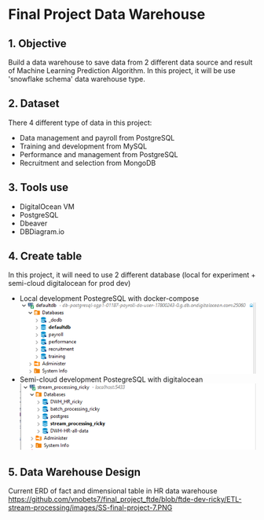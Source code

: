 #   Final Project Data Warehouse
## 1. Objective 
Build a data warehouse to save data from 2 different data source and result of Machine Learning Prediction Algorithm. In this project, it will be use 'snowflake schema' data warehouse type.


## 2. Dataset
There 4 different type of data in this project:
- Data management and payroll from PostgreSQL
- Training and development from MySQL
- Performance and management from PostgreSQL
- Recruitment and selection from MongoDB

## 3. Tools use
- DigitalOcean VM
- PostgreSQL
- Dbeaver
- DBDiagram.io

## 4. Create table
In this project, it will need to use 2 different database (local for experiment + semi-cloud digitalocean for prod dev)
- Local development PostegreSQL with docker-compose
![Local-Database](https://github.com/vnobets7/final_project_ftde/blob/ftde-dev-ricky/ETL-stream-processing/images/SS-final-project-8.PNG)
- Semi-cloud development PostegreSQL with digitalocean
![Semi-Cloud-Database](https://github.com/vnobets7/final_project_ftde/blob/ftde-dev-ricky/ETL-stream-processing/images/SS-final-project-8-1.PNG)

## 5. Data Warehouse Design
Current ERD of fact and dimensional table in HR data warehouse
https://github.com/vnobets7/final_project_ftde/blob/ftde-dev-ricky/ETL-stream-processing/images/SS-final-project-7.PNG
